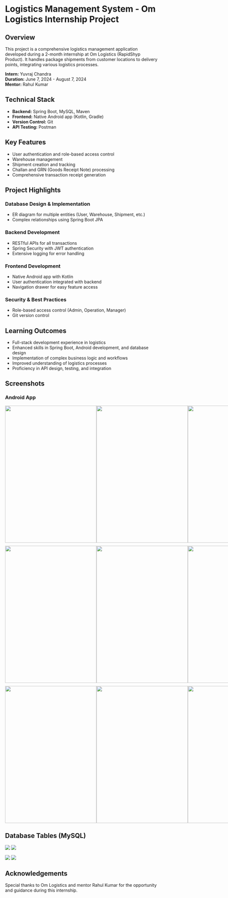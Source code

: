 # Logistics Management System - Om Logistics Internship Project

## Overview
This project is a comprehensive logistics management application developed during a 2-month internship at Om Logistics (RapidShyp Product). It handles package shipments from customer locations to delivery points, integrating various logistics processes.

**Intern:** Yuvraj Chandra  
**Duration:** June 7, 2024 - August 7, 2024  
**Mentor:** Rahul Kumar

## Technical Stack
- **Backend:** Spring Boot, MySQL, Maven
- **Frontend:** Native Android app (Kotlin, Gradle)
- **Version Control:** Git
- **API Testing:** Postman

## Key Features
- User authentication and role-based access control
- Warehouse management
- Shipment creation and tracking
- Challan and GRN (Goods Receipt Note) processing
- Comprehensive transaction receipt generation

## Project Highlights

### Database Design & Implementation
- ER diagram for multiple entities (User, Warehouse, Shipment, etc.)
- Complex relationships using Spring Boot JPA

### Backend Development
- RESTful APIs for all transactions
- Spring Security with JWT authentication
- Extensive logging for error handling

### Frontend Development
- Native Android app with Kotlin
- User authentication integrated with backend
- Navigation drawer for easy feature access

### Security & Best Practices
- Role-based access control (Admin, Operation, Manager)
- Git version control

## Learning Outcomes
- Full-stack development experience in logistics
- Enhanced skills in Spring Boot, Android development, and database design
- Implementation of complex business logic and workflows
- Improved understanding of logistics processes
- Proficiency in API design, testing, and integration

## Screenshots

### Android App
<div style="display: flex; justify-content: space-between;">
  <img src="https://github.com/user-attachments/assets/b0005cda-8150-4d07-9843-39e6c87889df" width="300" height="450"/>
  <img src="https://github.com/user-attachments/assets/0e4e2259-88e6-42c0-8934-f2c51a15b82b" width="300" height="450"/> 
  <img src="https://github.com/user-attachments/assets/a61a8701-2d79-4c83-85a3-e442d8176945" width="300" height="450"/>
</div>
<div style="display: flex; justify-content: space-between; margin-top: 10px;">
  <img src="https://github.com/user-attachments/assets/83aac114-08ca-4563-8881-966f9992d6c8" width="300" height="450"/>
  <img src="https://github.com/user-attachments/assets/42410c08-c2aa-48ea-8dc9-dc0012e4dc3b" width="300" height="450"/>
  <img src="https://github.com/user-attachments/assets/5d10953f-7e78-46f6-b5ac-5367a01d2ca6" width="300" height="450"/>
</div>
<div style="display: flex; justify-content: space-between; margin-top: 10px;">
  <img src="https://github.com/user-attachments/assets/34619661-5650-4c01-b6f9-897f53a86044" width="300" height="450"/>
  <img src="https://github.com/user-attachments/assets/9eb02a1d-6c08-4652-9933-f81076e93ca8" width="300" height="450"/>
  <img src="https://github.com/user-attachments/assets/1ed1d89a-e1f4-4c16-8d54-2787ef788e6f" width="300" height="450"/>
</div>


## Database Tables (MySQL)

<p float="left">
  <img src="https://github.com/user-attachments/assets/7b2e0aba-25f6-4e5a-b140-412314f76c1a" />
   <img src="https://github.com/user-attachments/assets/945f3e33-6a5a-4312-852b-5294b80c6180" />
</p>
<p float="left">
  <img src="https://github.com/user-attachments/assets/5b0c53b2-7097-4e88-93d9-d3e1a23d8413" />
  <img src="https://github.com/user-attachments/assets/373f8208-f7d6-4752-93d8-1b5e80c0227a" />
</p>

## Acknowledgements
Special thanks to Om Logistics and mentor Rahul Kumar for the opportunity and guidance during this internship.

